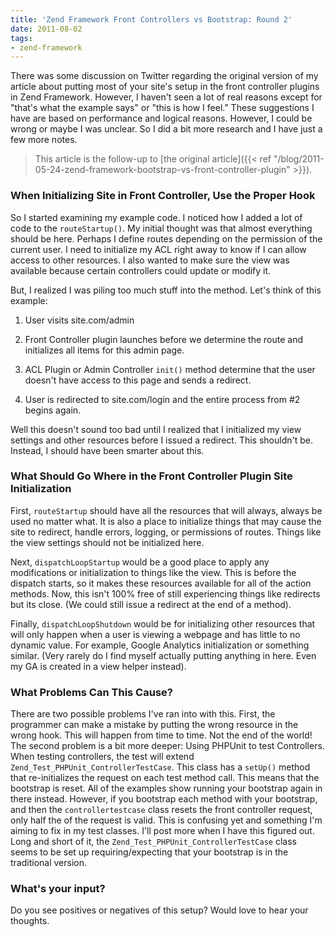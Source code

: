 ```yaml
---
title: 'Zend Framework Front Controllers vs Bootstrap: Round 2'
date: 2011-08-02
tags:
- zend-framework
---
```

There was some discussion on Twitter regarding the original version of my article about putting most of your site's setup in the front controller plugins in Zend Framework.  However, I haven't seen a lot of real reasons except for "that's what the example says" or "this is how I feel."  These suggestions I have are based on performance and logical reasons.  However, I could be wrong or maybe I was unclear. So I did a bit more research and I have just a few more notes.

<!--more-->

> This article is the follow-up to [the original article]({{< ref "/blog/2011-05-24-zend-framework-bootstrap-vs-front-controller-plugin" >}}).

### When Initializing Site in Front Controller, Use the Proper Hook

So I started examining my example code.  I noticed how I added a lot of code to the `routeStartup()`.  My initial thought was that almost everything should be here.  Perhaps I define routes depending on the permission of the current user.  I need to initialize my ACL right away to know if I can allow access to other resources.  I also wanted to make sure the view was available because certain controllers could update or modify it.

But, I realized I was piling too much stuff into the method.  Let's think of this example:

  1. User visits site.com/admin

  2. Front Controller plugin launches before we determine the route and initializes all items for this admin page.

  3. ACL Plugin or Admin Controller `init()` method determine that the user doesn't have access to this page and sends a redirect.

  4. User is redirected to site.com/login and the entire process from #2 begins again.

Well this doesn't sound too bad until I realized that I initialized my view settings and other resources before I issued a redirect.  This shouldn't be.  Instead, I should have been smarter about this.  

### What Should Go Where in the Front Controller Plugin Site Initialization

First, `routeStartup` should have all the resources that will always, always be used no matter what.  It is also a place to initialize things that may cause the site to redirect, handle errors, logging, or permissions of routes.  Things like the view settings should not be initialized here.

Next, `dispatchLoopStartup` would be a good place to apply any modifications or initialization to things like the view.  This is before the dispatch starts, so it makes these resources available for all of the action methods.  Now, this isn't 100% free of still experiencing things like redirects but its close. (We could still issue a redirect at the end of a method).

Finally, `dispatchLoopShutdown` would be for initializing other resources that will only happen when a user is viewing a webpage and has little to no dynamic value.  For example, Google Analytics initialization or something similar.  (Very rarely do I find myself actually putting anything in here.  Even my GA is created in a view helper instead).

### What Problems Can This Cause?

There are two possible problems I've ran into with this.  First, the programmer can make a mistake by putting the wrong resource in the wrong hook.  This will happen from time to time.  Not the end of the world!  The second problem is a bit more deeper: Using PHPUnit to test Controllers.  When testing controllers, the test will extend `Zend_Test_PHPUnit_ControllerTestCase`.  This class has a `setUp()` method that re-initializes the request on each test method call.  This means that the bootstrap is reset.  All of the examples show running your bootstrap again in there instead.  However, if you bootstrap each method with your bootstrap, and then the `controllertestcase` class resets the front controller request, only half the of the request is valid.  This is confusing yet and something I'm aiming to fix in my test classes.  I'll post more when I have this figured out.  Long and short of it, the `Zend_Test_PHPUnit_ControllerTestCase` class seems to be set up requiring/expecting that your bootstrap is in the traditional version.

### What's your input?

Do you see positives or negatives of this setup?  Would love to hear your thoughts. 
